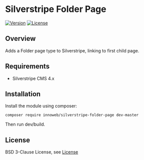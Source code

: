 # Silverstripe Folder Page

[![Version](http://img.shields.io/packagist/v/innoweb/silverstripe-folder-page.svg?style=flat-square)](https://packagist.org/packages/innoweb/silverstripe-folder-page)
[![License](http://img.shields.io/packagist/l/innoweb/silverstripe-folder-page.svg?style=flat-square)](license.md)

## Overview

Adds a Folder page type to Silverstripe, linking to first child page. 

## Requirements

* Silverstripe CMS 4.x

## Installation

Install the module using composer:
```
composer require innoweb/silverstripe-folder-page dev-master
```
Then run dev/build.

## License

BSD 3-Clause License, see [License](license.md)
